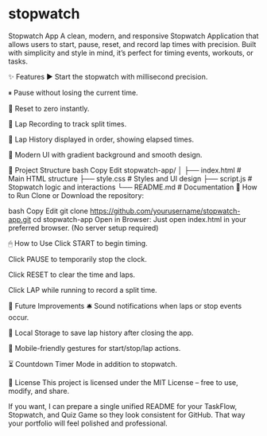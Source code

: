 # stopwatch
Stopwatch App
A clean, modern, and responsive Stopwatch Application that allows users to start, pause, reset, and record lap times with precision. Built with simplicity and style in mind, it’s perfect for timing events, workouts, or tasks.

✨ Features
▶ Start the stopwatch with millisecond precision.

⏸ Pause without losing the current time.

🔄 Reset to zero instantly.

🏁 Lap Recording to track split times.

📜 Lap History displayed in order, showing elapsed times.

🎨 Modern UI with gradient background and smooth design.

📂 Project Structure
bash
Copy
Edit
stopwatch-app/
│
├── index.html        # Main HTML structure
├── style.css         # Styles and UI design
├── script.js         # Stopwatch logic and interactions
└── README.md         # Documentation
🚀 How to Run
Clone or Download the repository:

bash
Copy
Edit
git clone https://github.com/yourusername/stopwatch-app.git
cd stopwatch-app
Open in Browser:
Just open index.html in your preferred browser.
(No server setup required)

🖱 How to Use
Click START to begin timing.

Click PAUSE to temporarily stop the clock.

Click RESET to clear the time and laps.

Click LAP while running to record a split time.

🔮 Future Improvements
🛎 Sound notifications when laps or stop events occur.

💾 Local Storage to save lap history after closing the app.

📱 Mobile-friendly gestures for start/stop/lap actions.

⏳ Countdown Timer Mode in addition to stopwatch.

📜 License
This project is licensed under the MIT License – free to use, modify, and share.

If you want, I can prepare a single unified README for your TaskFlow, Stopwatch, and Quiz Game so they look consistent for GitHub. That way your portfolio will feel polished and professional.
